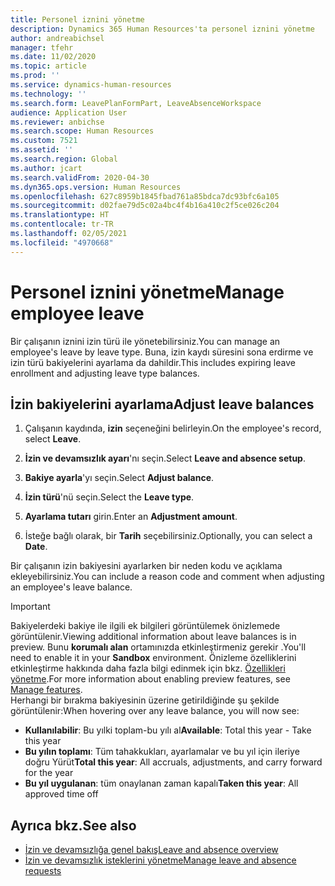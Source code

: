 ```yaml
---
title: Personel iznini yönetme
description: Dynamics 365 Human Resources'ta personel iznini yönetme
author: andreabichsel
manager: tfehr
ms.date: 11/02/2020
ms.topic: article
ms.prod: ''
ms.service: dynamics-human-resources
ms.technology: ''
ms.search.form: LeavePlanFormPart, LeaveAbsenceWorkspace
audience: Application User
ms.reviewer: anbichse
ms.search.scope: Human Resources
ms.custom: 7521
ms.assetid: ''
ms.search.region: Global
ms.author: jcart
ms.search.validFrom: 2020-04-30
ms.dyn365.ops.version: Human Resources
ms.openlocfilehash: 627c8959b1845fbad761a85bdca7dc93bfc6a105
ms.sourcegitcommit: d02fae79d5c02a4bc4f4b16a410c2f5ce026c204
ms.translationtype: HT
ms.contentlocale: tr-TR
ms.lasthandoff: 02/05/2021
ms.locfileid: "4970668"
---
```

# <a name="manage-employee-leave"></a><span data-ttu-id="74a6f-103">Personel iznini yönetme</span><span class="sxs-lookup"><span data-stu-id="74a6f-103">Manage employee leave</span></span>

<span data-ttu-id="74a6f-104">Bir çalışanın iznini izin türü ile yönetebilirsiniz.</span><span class="sxs-lookup"><span data-stu-id="74a6f-104">You can manage an employee's leave by leave type.</span></span> <span data-ttu-id="74a6f-105">Buna, izin kaydı süresini sona erdirme ve izin türü bakiyelerini ayarlama da dahildir.</span><span class="sxs-lookup"><span data-stu-id="74a6f-105">This includes expiring leave enrollment and adjusting leave type balances.</span></span> 

## <a name="adjust-leave-balances"></a><span data-ttu-id="74a6f-106">İzin bakiyelerini ayarlama</span><span class="sxs-lookup"><span data-stu-id="74a6f-106">Adjust leave balances</span></span>

1. <span data-ttu-id="74a6f-107">Çalışanın kaydında, **izin** seçeneğini belirleyin.</span><span class="sxs-lookup"><span data-stu-id="74a6f-107">On the employee's record, select **Leave**.</span></span>

2. <span data-ttu-id="74a6f-108">**İzin ve devamsızlık ayarı**'nı seçin.</span><span class="sxs-lookup"><span data-stu-id="74a6f-108">Select **Leave and absence setup**.</span></span>

3. <span data-ttu-id="74a6f-109">**Bakiye ayarla**'yı seçin.</span><span class="sxs-lookup"><span data-stu-id="74a6f-109">Select **Adjust balance**.</span></span>

4. <span data-ttu-id="74a6f-110">**İzin türü**'nü seçin.</span><span class="sxs-lookup"><span data-stu-id="74a6f-110">Select the **Leave type**.</span></span>

5. <span data-ttu-id="74a6f-111">**Ayarlama tutarı** girin.</span><span class="sxs-lookup"><span data-stu-id="74a6f-111">Enter an **Adjustment amount**.</span></span> 

6. <span data-ttu-id="74a6f-112">İsteğe bağlı olarak, bir **Tarih** seçebilirsiniz.</span><span class="sxs-lookup"><span data-stu-id="74a6f-112">Optionally, you can select a **Date**.</span></span> 

<span data-ttu-id="74a6f-113">Bir çalışanın izin bakiyesini ayarlarken bir neden kodu ve açıklama ekleyebilirsiniz.</span><span class="sxs-lookup"><span data-stu-id="74a6f-113">You can include a reason code and comment when adjusting an employee's leave balance.</span></span> 

>[!IMPORTANT]
><span data-ttu-id="74a6f-114">Bakiyelerdeki bakiye ile ilgili ek bilgileri görüntülemek önizlemede görüntülenir.</span><span class="sxs-lookup"><span data-stu-id="74a6f-114">Viewing additional information about leave balances is in preview.</span></span> <span data-ttu-id="74a6f-115">Bunu **korumalı alan** ortamınızda etkinleştirmeniz gerekir .</span><span class="sxs-lookup"><span data-stu-id="74a6f-115">You'll need to enable it in your **Sandbox** environment.</span></span> <span data-ttu-id="74a6f-116">Önizleme özelliklerini etkinleştirme hakkında daha fazla bilgi edinmek için bkz. [Özellikleri yönetme](hr-admin-manage-features.md).</span><span class="sxs-lookup"><span data-stu-id="74a6f-116">For more information about enabling preview features, see [Manage features](hr-admin-manage-features.md).</span></span><br>
><span data-ttu-id="74a6f-117">Herhangi bir bırakma bakiyesinin üzerine getirildiğinde şu şekilde görüntülenir:</span><span class="sxs-lookup"><span data-stu-id="74a6f-117">When hovering over any leave balance, you will now see:</span></span><br>
>- <span data-ttu-id="74a6f-118">**Kullanılabilir**: Bu yılki toplam-bu yılı al</span><span class="sxs-lookup"><span data-stu-id="74a6f-118">**Available**: Total this year - Take this year</span></span>
>- <span data-ttu-id="74a6f-119">**Bu yılın toplamı**: Tüm tahakkukları, ayarlamalar ve bu yıl için ileriye doğru Yürüt</span><span class="sxs-lookup"><span data-stu-id="74a6f-119">**Total this year**: All accruals, adjustments, and carry forward for the year</span></span>
>- <span data-ttu-id="74a6f-120">**Bu yıl uygulanan**: tüm onaylanan zaman kapalı</span><span class="sxs-lookup"><span data-stu-id="74a6f-120">**Taken this year**: All approved time off</span></span>

## <a name="see-also"></a><span data-ttu-id="74a6f-121">Ayrıca bkz.</span><span class="sxs-lookup"><span data-stu-id="74a6f-121">See also</span></span>

- [<span data-ttu-id="74a6f-122">İzin ve devamsızlığa genel bakış</span><span class="sxs-lookup"><span data-stu-id="74a6f-122">Leave and absence overview</span></span>](hr-leave-and-absence-overview.md)
- [<span data-ttu-id="74a6f-123">İzin ve devamsızlık isteklerini yönetme</span><span class="sxs-lookup"><span data-stu-id="74a6f-123">Manage leave and absence requests</span></span>](hr-employee-self-service-manage-requests.md)
